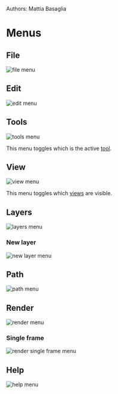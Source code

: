 Authors: Mattia Basaglia

# Menus

## File

![file menu](/img/screenshots/menus/file.png)

## Edit

![edit menu](/img/screenshots/menus/edit.png)

## Tools

![tools menu](/img/screenshots/menus/tools.png)

This menu toggles which is the active [tool](tools.md).

## View

![view menu](/img/screenshots/menus/view.png)

This menu toggles which [views](docks.md) are visible.

## Layers

![layers menu](/img/screenshots/menus/layers.png)

### New layer

![new layer menu](/img/screenshots/menus/new_layer.png)

## Path

![path menu](/img/screenshots/menus/path.png)

## Render

![render menu](/img/screenshots/menus/render.png)

### Single frame

![render single frame menu](/img/screenshots/menus/render_single_frame.png)

## Help

![help menu](/img/screenshots/menus/help.png)

